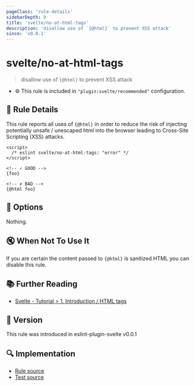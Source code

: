 ```yaml
---
pageClass: 'rule-details'
sidebarDepth: 0
title: 'svelte/no-at-html-tags'
description: 'disallow use of `{@html}` to prevent XSS attack'
since: 'v0.0.1'
---
```


# svelte/no-at-html-tags

> disallow use of `{@html}` to prevent XSS attack

- :gear: This rule is included in `"plugin:svelte/recommended"` configuration.

## :book: Rule Details

This rule reports all uses of `{@html}` in order to reduce the risk of injecting potentially unsafe / unescaped html into the browser leading to Cross-Site Scripting (XSS) attacks.

<!--eslint-skip-->

```svelte
<script>
  /* eslint svelte/no-at-html-tags: "error" */
</script>

<!-- ✓ GOOD -->
{foo}

<!-- ✗ BAD -->
{@html foo}
```

## :wrench: Options

Nothing.

## :mute: When Not To Use It

If you are certain the content passed to `{@html}` is sanitized HTML you can disable this rule.

## :books: Further Reading

- [Svelte - Tutorial > 1. Introduction / HTML tags](https://svelte.dev/tutorial/html-tags)

## :rocket: Version

This rule was introduced in eslint-plugin-svelte v0.0.1

## :mag: Implementation

- [Rule source](https://github.com/sveltejs/eslint-plugin-svelte/blob/main/packages/eslint-plugin-svelte/src/rules/no-at-html-tags.ts)
- [Test source](https://github.com/sveltejs/eslint-plugin-svelte/blob/main/packages/eslint-plugin-svelte/tests/src/rules/no-at-html-tags.ts)
